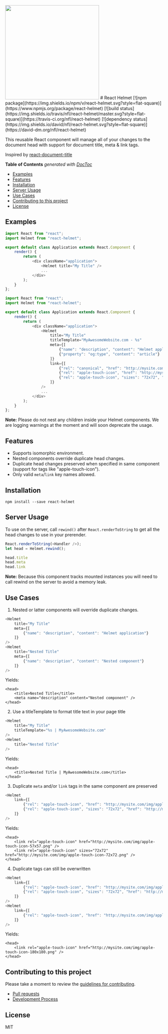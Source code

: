 <img src="http://static.nfl.com/static/content/public/static/img/logos/nfl-engineering-light.svg" width="300" />
# React Helmet
[![npm package](https://img.shields.io/npm/v/react-helmet.svg?style=flat-square)](https://www.npmjs.org/package/react-helmet)
[![build status](https://img.shields.io/travis/nfl/react-helmet/master.svg?style=flat-square)](https://travis-ci.org/nfl/react-helmet)
[![dependency status](https://img.shields.io/david/nfl/react-helmet.svg?style=flat-square)](https://david-dm.org/nfl/react-helmet)

This reusable React component will manage all of your changes to the document head with support for document title, meta & link tags.

Inspired by [react-document-title](https://github.com/gaearon/react-document-title)

<!-- START doctoc generated TOC please keep comment here to allow auto update -->
<!-- DON'T EDIT THIS SECTION, INSTEAD RE-RUN doctoc TO UPDATE -->
**Table of Contents**  *generated with [DocToc](https://github.com/thlorenz/doctoc)*

- [Examples](#examples)
- [Features](#features)
- [Installation](#installation)
- [Server Usage](#server-usage)
- [Use Cases](#use-cases)
- [Contributing to this project](#contributing-to-this-project)
- [License](#license)

<!-- END doctoc generated TOC please keep comment here to allow auto update -->

## Examples
```javascript
import React from "react";
import Helmet from "react-helmet";

export default class Application extends React.Component {
    render() {
        return (
            <div className="application">
                <Helmet title="My Title" />
                ...
            </div>
        );
    }
};
```

```javascript
import React from "react";
import Helmet from "react-helmet";

export default class Application extends React.Component {
    render() {
        return (
            <div className="application">
                <Helmet
                    title="My Title"
                    titleTemplate="MyAwesomeWebsite.com - %s"
                    meta={[
                        {"name": "description", "content": "Helmet application"},
                        {"property": "og:type", "content": "article"}
                    ]}
                    link={[
                        {"rel": "canonical", "href": "http://mysite.com/example"},
                        {"rel": "apple-touch-icon", "href": "http://mysite.com/img/apple-touch-icon-57x57.png"},
                        {"rel": "apple-touch-icon", "sizes": "72x72", "href": "http://mysite.com/img/apple-touch-icon-72x72.png"}
                    ]}
                />
                ...
            </div>
        );
    }
};
```
**Note:** Please do not nest any children inside your Helmet components.  We are logging warnings at the moment and will soon deprecate the usage.

## Features
- Supports isomorphic environment.
- Nested components override duplicate head changes.
- Duplicate head changes preserved when specified in same component (support for tags like "apple-touch-icon").
- Only valid `meta`/`link` key names allowed.

## Installation
```
npm install --save react-helmet
```

## Server Usage
To use on the server, call `rewind()` after `React.renderToString` to get all the head changes to use in your prerender.
```javascript
React.renderToString(<Handler />);
let head = Helmet.rewind();

head.title
head.meta
head.link
```

**Note:** Because this component tracks mounted instances you will need to call rewind on the server to avoid a memory leak.

## Use Cases
1. Nested or latter components will override duplicate changes.
  ```javascript
  <Helmet
      title="My Title"
      meta={[
          {"name": "description", "content": "Helmet application"}
      ]}
  />
  <Helmet
      title="Nested Title"
      meta={[
          {"name": "description", "content": "Nested component"}
      ]}
  />
  ```
  Yields:
  ```
  <head>
      <title>Nested Title</title>
      <meta name="description" content="Nested component" />
  </head>
  ```

2. Use a titleTemplate to format title text in your page title
  ```javascript
  <Helmet
      title="My Title"
      titleTemplate="%s | MyAwesomeWebsite.com"
  />
  <Helmet
      title="Nested Title"
  />
  ```
  Yields:
  ```
  <head>
      <title>Nested Title | MyAwesomeWebsite.com</title>
  </head>
  ```

3. Duplicate `meta` and/or `link` tags in the same component are preserved
  ```javascript
  <Helmet
      link={[
          {"rel": "apple-touch-icon", "href": "http://mysite.com/img/apple-touch-icon-57x57.png"},
          {"rel": "apple-touch-icon", "sizes": "72x72", "href": "http://mysite.com/img/apple-touch-icon-72x72.png"}
      ]}
  />
  ```
  Yields:
  ```
  <head>
      <link rel="apple-touch-icon" href="http://mysite.com/img/apple-touch-icon-57x57.png" />
      <link rel="apple-touch-icon" sizes="72x72" href="http://mysite.com/img/apple-touch-icon-72x72.png" />
  </head>
  ```

4. Duplicate tags can still be overwritten
  ```javascript
  <Helmet
      link={[
          {"rel": "apple-touch-icon", "href": "http://mysite.com/img/apple-touch-icon-57x57.png"},
          {"rel": "apple-touch-icon", "sizes": "72x72", "href": "http://mysite.com/img/apple-touch-icon-72x72.png"}
      ]}
  />
  <Helmet
      link={[
          {"rel": "apple-touch-icon", "href": "http://mysite.com/img/apple-touch-icon-180x180.png"}
      ]}
  />
  ```
  Yields:
  ```
  <head>
      <link rel="apple-touch-icon" href="http://mysite.com/img/apple-touch-icon-180x180.png" />
  </head>
  ```

## Contributing to this project
Please take a moment to review the [guidelines for contributing](CONTRIBUTING.md).

* [Pull requests](CONTRIBUTING.md#pull-requests)
* [Development Process](CONTRIBUTING.md#development)

## License

MIT
